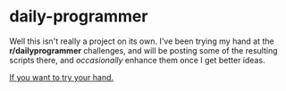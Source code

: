 # daily-programmer
Well this isn't really a project on its own.
I've been trying my hand at the **r/dailyprogrammer** challenges, and will be posting some of the resulting scripts there, and *occasionally* enhance them once I get better ideas.

[If you want to try your hand.](reddit.com/r/dailyprogrammer)

